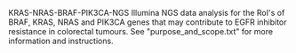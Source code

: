 KRAS-NRAS-BRAF-PIK3CA-NGS
Illumina NGS data analysis for the RoI's of BRAF, KRAS, NRAS and PIK3CA genes that may contribute to EGFR inhibitor resistance in colorectal tumours.
See "purpose_and_scope.txt" for more information and instructions.
